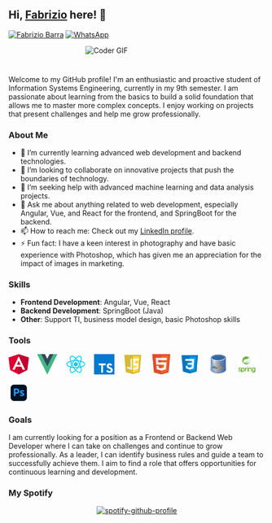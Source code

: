 ## Hi, [Fabrizio][website] here! 👋
[![Fabrizio Barra](https://img.shields.io/badge/LinkedIn-Fabrizio%20Barra-0077B5?style=for-the-badge&logo=linkedin&logoColor=white)](https://www.linkedin.com/in/fabrizio-barra-b33356170/)
[![WhatsApp](https://img.shields.io/badge/WhatsApp-%2B51991204854-25D366?style=for-the-badge&logo=whatsapp&logoColor=white)](https://wa.me/51991204854)


<div style="display: flex; justify-content: center; margin-bottom: 1vh;">
  <img alt="Coder GIF" height="20%" width="40%" src="https://cdn.dribbble.com/users/730703/screenshots/6581243/avento.gif" />
</div>

Welcome to my GitHub profile! I'm an enthusiastic and proactive student of Information Systems Engineering, currently in my 9th semester. I am passionate about learning from the basics to build a solid foundation that allows me to master more complex concepts. I enjoy working on projects that present challenges and help me grow professionally.

### About Me
- 🌱 I’m currently learning advanced web development and backend technologies.
- 👯 I’m looking to collaborate on innovative projects that push the boundaries of technology.
- 🤔 I’m seeking help with advanced machine learning and data analysis projects.
- 💬 Ask me about anything related to web development, especially Angular, Vue, and React for the frontend, and SpringBoot for the backend.
- 📫 How to reach me: Check out my [LinkedIn profile](https://www.linkedin.com/in/fabrizio-barra-b33356170/).
- ⚡ Fun fact: I have a keen interest in photography and have basic experience with Photoshop, which has given me an appreciation for the impact of images in marketing.

### Skills
- **Frontend Development**: Angular, Vue, React
- **Backend Development**: SpringBoot (Java)
- **Other**: Support TI, business model design, basic Photoshop skills

### Tools
<div style="display: flex; gap: 1rem; flex-wrap: wrap;">
  <img class="icon angular" src="https://raw.githubusercontent.com/Fabrizio-2025/image-store/main/icons/angular.png" alt="Angular" style="width: 40px; height: 40px;">
  <img class="icon vue" src="https://raw.githubusercontent.com/Fabrizio-2025/image-store/main/icons/vue.png" alt="Vue" style="width: 40px; height: 40px;">
  <img class="icon react" src="https://raw.githubusercontent.com/Fabrizio-2025/image-store/main/icons/react.png" alt="React" style="width: 40px; height: 40px;">
  <img class="icon typescript" src="https://raw.githubusercontent.com/Fabrizio-2025/image-store/main/icons/typescript.png" alt="TypeScript" style="width: 40px; height: 40px;">
  <img class="icon javascript" src="https://raw.githubusercontent.com/Fabrizio-2025/image-store/main/icons/javascript.png" alt="JavaScript" style="width: 40px; height: 40px;">
  <img class="icon html" src="https://raw.githubusercontent.com/Fabrizio-2025/image-store/main/icons/html.png" alt="HTML" style="width: 40px; height: 40px;">
  <img class="icon css" src="https://raw.githubusercontent.com/Fabrizio-2025/image-store/main/icons/css.png" alt="CSS" style="width: 40px; height: 40px;">
  <img class="icon sql" src="https://raw.githubusercontent.com/Fabrizio-2025/image-store/main/icons/sql.png" alt="SQL" style="width: 40px; height: 40px;">
  <img class="icon spring" src="https://raw.githubusercontent.com/Fabrizio-2025/image-store/main/icons/spring.png" alt="Spring" style="width: 40px; height: 40px;">
  <img class="icon photoshop" src="https://raw.githubusercontent.com/Fabrizio-2025/image-store/main/icons/photoshop.png" alt="Photoshop" style="width: 40px; height: 40px;">
</div>

### Goals
I am currently looking for a position as a Frontend or Backend Web Developer where I can take on challenges and continue to grow professionally. As a leader, I can identify business rules and guide a team to successfully achieve them. I aim to find a role that offers opportunities for continuous learning and development.

### My Spotify
<div style="display: flex; justify-content: center;">
  <a href="https://open.spotify.com/user/fabriziobc2020" target="_blank">
    <img src="https://spotify-github-profile.kittinanx.com/api/view?uid=fabriziobc2020&cover_image=true&theme=default&show_offline=false&background_color=121212&interchange=false" alt="spotify-github-profile">
  </a>
</div>

<!-- Links -->
[website]: https://portafolio-2025.web.app/
